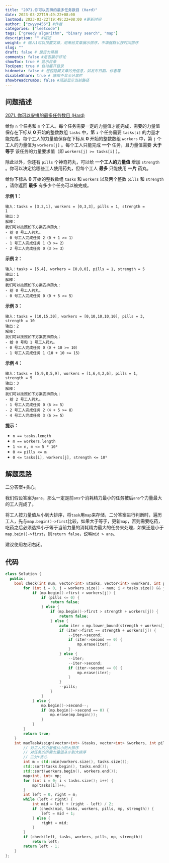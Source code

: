 ```yaml
---
title: "2071.你可以安排的最多任务数目 (Hard)"
date: 2023-03-22T19:49:22+08:00
lastmod: 2023-03-22T19:49:22+08:00 #更新时间
author: ["zwyyy456"] #作者
categories: ["leetcode"]
tags: ["greedy algorithm", "binary search", "map"]
description: "" #描述
weight: # 输入1可以顶置文章，用来给文章展示排序，不填就默认按时间排序
slug: ""
draft: false # 是否为草稿
comments: false #是否展示评论
showToc: true # 显示目录
TocOpen: true # 自动展开目录
hidemeta: false # 是否隐藏文章的元信息，如发布日期、作者等
disableShare: true # 底部不显示分享栏
showbreadcrumbs: false #顶部显示当前路径
---
```

## 问题描述
[2071. 你可以安排的最多任务数目 (Hard)](https://leetcode.cn/problems/maximum-number-of-tasks-you-can-assign/)

给你 `n` 个任务和 `m` 个工人。每个任务需要一定的力量值才能完成，需要的力量值保存在下标从 **0**
开始的整数数组 `tasks` 中，第 `i` 个任务需要 `tasks[i]`
的力量才能完成。每个工人的力量值保存在下标从 **0** 开始的整数数组 `workers` 中，第 `j`
个工人的力量值为 `workers[j]` 。每个工人只能完成 **一个** 任务，且力量值需要 **大于等于**
该任务的力量要求值（即 `workers[j] >= tasks[i]` ）。

除此以外，你还有 `pills` 个神奇药丸，可以给 **一个工人的力量值** 增加 `strength`
。你可以决定给哪些工人使用药丸，但每个工人 **最多** 只能使用 **一片** 药丸。

给你下标从 **0** 开始的整数数组 `tasks` 和 `workers` 以及两个整数 `pills` 和
`strength` ，请你返回 **最多** 有多少个任务可以被完成。

**示例 1：**

```
输入：tasks = [3,2,1], workers = [0,3,3], pills = 1, strength =
1
输出：3
解释：
我们可以按照如下方案安排药丸：
- 给 0 号工人药丸。
- 0 号工人完成任务 2（0 + 1 >= 1）
- 1 号工人完成任务 1（3 >= 2）
- 2 号工人完成任务 0（3 >= 3）

```

**示例 2：**

```
输入：tasks = [5,4], workers = [0,0,0], pills = 1, strength = 5
输出：1
解释：
我们可以按照如下方案安排药丸：
- 给 0 号工人药丸。
- 0 号工人完成任务 0（0 + 5 >= 5）

```

**示例 3：**

```
输入：tasks = [10,15,30], workers = [0,10,10,10,10], pills = 3,
strength = 10
输出：2
解释：
我们可以按照如下方案安排药丸：
- 给 0 号和 1 号工人药丸。
- 0 号工人完成任务 0（0 + 10 >= 10）
- 1 号工人完成任务 1（10 + 10 >= 15）

```

**示例 4：**

```
输入：tasks = [5,9,8,5,9], workers = [1,6,4,2,6], pills = 1,
strength = 5
输出：3
解释：
我们可以按照如下方案安排药丸：
- 给 2 号工人药丸。
- 1 号工人完成任务 0（6 >= 5）
- 2 号工人完成任务 2（4 + 5 >= 8）
- 4 号工人完成任务 3（6 >= 5）

```

**提示：**

- `n == tasks.length`
- `m == workers.length`
- `1 <= n, m <= 5 * 10⁴`
- `0 <= pills <= m`
- `0 <= tasks[i], workers[j], strength <= 10⁹`

## 解题思路
二分答案+贪心。

我们假设答案为`ans`，那么一定是前`ans`个消耗精力最小的任务被后`ans`个力量最大的工人完成了。

将工人按力量值从小到大排序，将`task`用`map`来存储，二分答案进行判断时，遍历工人，先与`map.begin()->first`比较，如果大于等于，更新`map`，否则需要吃药，吃药之后必须选择小于等于当前力量的消耗精力最大的任务来处理，如果还是小于`map.bein()->first`，则`return false`，说明`mid > ans`。

建议使用左闭右闭。

## 代码
```cpp
class Solution {
  public:
    bool check(int num, vector<int> &tasks, vector<int> &workers, int pills, map<int, int> mp, int strength) {
        for (int i = 0, j = workers.size() - num; i < tasks.size() && j < workers.size(); ++i, ++j) {
            if (mp.begin()->first > workers[j]) {
                if (pills <= 0) {
                    return false;
                } else {
                    if (mp.begin()->first > strength + workers[j]) {
                        return false;
                    } else {
                        auto iter = mp.lower_bound(strength + workers[j]);
                        if (iter->first == strength + workers[j]) {
                            --iter->second;
                            if (iter->second == 0) {
                                mp.erase(iter);
                            }
                        } else {
                            --iter;
                            --iter->second;
                            if (iter->second == 0) {
                                mp.erase(iter);
                            }
                        }
                        --pills;
                    }
                }
            } else {
                mp.begin()->second--;
                if (mp.begin()->second == 0) {
                    mp.erase(mp.begin());
                }
            }
        }
        return true;
    }
    int maxTaskAssign(vector<int> &tasks, vector<int> &workers, int pills, int strength) {
        // 对工人的力量值从小到大排序
        // 对任务的所需力量值从小到大排序
        // 二分+贪心
        int m = std::min(workers.size(), tasks.size());
        std::sort(tasks.begin(), tasks.end());
        std::sort(workers.begin(), workers.end());
        map<int, int> mp;
        for (int i = 0; i < tasks.size(); i++) {
            mp[tasks[i]]++;
        }
        int left = 0, right = m;
        while (left < right) {
            int mid = left + (right - left) / 2;
            if (check(mid, tasks, workers, pills, mp, strength)) {
                left = mid + 1;
            } else {
                right = mid;
            }
        }
        if (check(left, tasks, workers, pills, mp, strength))
            return left;
        return left - 1;
    }
};
```